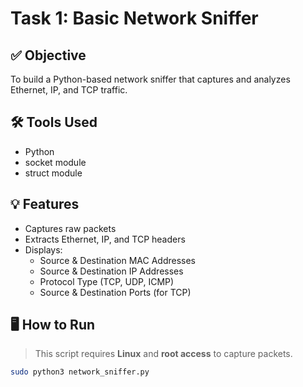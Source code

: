 # Task 1: Basic Network Sniffer

## ✅ Objective
To build a Python-based network sniffer that captures and analyzes Ethernet, IP, and TCP traffic.

## 🛠️ Tools Used
- Python
- socket module
- struct module

## 💡 Features
- Captures raw packets
- Extracts Ethernet, IP, and TCP headers
- Displays:
  - Source & Destination MAC Addresses
  - Source & Destination IP Addresses
  - Protocol Type (TCP, UDP, ICMP)
  - Source & Destination Ports (for TCP)

## 🖥️ How to Run

> This script requires **Linux** and **root access** to capture packets.

```bash
sudo python3 network_sniffer.py
